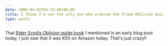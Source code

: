 ```yaml
---
date: 2006-04-02T04:33:00+00:00
title: I think I'm not the only one who ordered the Prima Oblivion Guide
type: posts
---
```

That [Elder Scrolls Oblivion guide book](http://www.amazon.com/exec/obidos/ASIN/0761552766/duncanmackenz-20?creative=327641&#038;camp=14573&#038;adid=01Y2NVFZ7BDX6RXD7PEZ&#038;link_code=as1) I mentioned in an early blog post today, I just saw that it was #20 on Amazon today. That's just crazy!!
